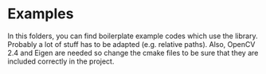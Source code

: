 # Examples

In this folders, you can find boilerplate example codes which use the library. Probably a lot of stuff has to be adapted (e.g. relative paths). Also, OpenCV 2.4 and Eigen are needed so change the cmake files to be sure that they are included correctly in the project.  